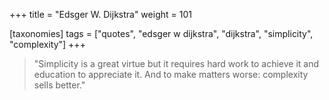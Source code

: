 +++
title = "Edsger W. Dijkstra"
weight = 101

[taxonomies]
tags = ["quotes", "edsger w dijkstra", "dijkstra", "simplicity", "complexity"]
+++

> "Simplicity is a great virtue but it requires hard work to achieve it and
> education to appreciate it. And to make matters worse: complexity sells
> better."
